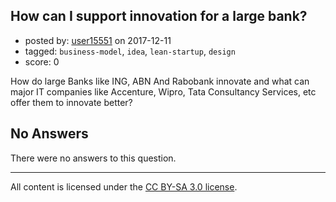 ## How can I support innovation for a large bank?

- posted by: [user15551](https://stackexchange.com/users/12480517/user15551) on 2017-12-11
- tagged: `business-model`, `idea`, `lean-startup`, `design`
- score: 0

How do large Banks like ING, ABN And Rabobank innovate and what can major IT companies like Accenture, Wipro, Tata Consultancy Services, etc offer them to innovate better?

## No Answers

There were no answers to this question.


---

All content is licensed under the [CC BY-SA 3.0 license](https://creativecommons.org/licenses/by-sa/3.0/).

